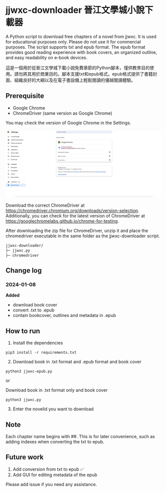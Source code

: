 # jjwxc-downloader 晉江文學城小說下載器
A Python script to download free chapters of a novel from jjwxc. It is used for educational purposes only. Please do not use it for commercial purposes. The script supports txt and epub format. The epub format provides good reading experience with book covers, an organized outline, and easy readability on e-book devices.

這是一個用於從晉江文學城下載小說免費章節的Python腳本，僅供教育目的使用。請勿將其用於商業目的。腳本支援txt和epub格式。epub格式提供了書籍封面、組織良好的大綱以及在電子書設備上輕鬆閱讀的優越閱讀體驗。

## Prerequisite
- Google Chrome
- ChromeDriver (same version as Google Chrome)

You may check the version of Google Chrome in the Settings.

![version_of_google_chrome](check-chrome-version.png)

Download the correct ChromeDriver at https://chromedriver.chromium.org/downloads/version-selection. Additionally, you can check for the latest version of ChromeDriver at https://googlechromelabs.github.io/chrome-for-testing.

After downloading the zip file for ChromeDriver, unzip it and place the chromedriver executable in the same folder as the jjwxc-downloader script.
```plaintext
jjwxc-downloader/
├─ jjwxc.py
├─ chromedriver
```

## Change log
### 2024-01-08 
**Added**
- download book cover
- convert .txt to .epub
- contain bookcover, outlines and metadata in .epub

## How to run
1. Install the dependencies
```plaintext
pip3 install -r requirements.txt
```
2. Download book in .txt format and .epub format and book cover
```plaintext
python3 jjwxc-epub.py 
```
or

Download book in .txt format only and book cover
```plaintext
python3 jjwxc.py
```
3. Enter the novelid you want to download

## Note
Each chapter name begins with ##. This is for later convenience, such as adding indexes when converting the txt to epub.


## Future work
1. Add conversion from txt to epub ✅
2. Add GUI for editing metadata of the epub

Please add issue if you need any assistance.
